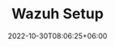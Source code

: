 ---
title: "Wazuh Setup"
date: 2022-10-30T08:06:25+06:00
description: the Setup of Wazuh SIEM and Log aggregation
menu:
  sidebar:
    name: Wazuh Setup
    identifier: SIEM
    parent: setup
    weight: 10

tags: ["Homelab","Network","SIEM"]
categories: ["Basic"]
---
